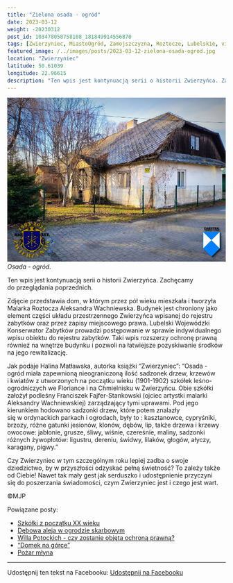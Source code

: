 ```yaml
---
title: "Zielona osada - ogród"
date: 2023-03-12
weight: -20230312
post_id: 103478058758108_181849914556870
tags: [Zwierzyniec, MiastoOgród, Zamojszczyzna, Roztocze, Lubelskie, villarestituta, turystyka, dziedzictwo, zabytki, krajobrazy]
featured_image: /../images/posts/2023-03-12-zielona-osada-ogrod.jpg
location: "Zwierzyniec"
latitude: 50.61039
longitude: 22.96615
description: "Ten wpis jest kontynuacją serii o historii Zwierzyńca. Zachęcamy do przeglądania poprzednich...."
---
```


![Zwierzyniec osada - ogród.](/images/posts/2023-03-12-zielona-osada-ogrod.jpg)
*Osada - ogród.*

Ten wpis jest kontynuacją serii o historii Zwierzyńca. Zachęcamy do przeglądania poprzednich.

Zdjęcie przedstawia dom, w którym przez pół wieku mieszkała i tworzyła Malarka Roztocza Aleksandra Wachniewska. Budynek jest chroniony jako element części układu przestrzennego Zwierzyńca wpisanej do rejestru zabytków oraz przez zapisy miejscowego prawa. Lubelski Wojewódzki Konserwator Zabytków prowadzi postępowanie w sprawie indywidualnego wpisu obiektu do rejestru zabytków. Taki wpis rozszerzy ochronę prawną również na wnętrze budynku i pozwoli na łatwiejsze pozyskiwanie środków na jego rewitalizację.

Jak podaje Halina Matławska, autorka książki “Zwierzyniec”:
“Osada - ogród miała zapewnioną nieograniczoną ilość sadzonek drzew, krzewów i kwiatów z utworzonych na początku wieku (1901-1902) szkółek leśno-ogrodniczych we Floriance i na Chmielnisku w Zwierzyńcu. Obie szkółki założył podleśny Franciszek Fajfer-Stankowski (ojciec artystki malarki Aleksandry Wachniewskiej) zarządzający tymi uprawami. Pod jego kierunkiem hodowano sadzonki drzew, które potem znalazły się w ordynackich parkach i ogrodach, były to : kasztanowce, cypryśniki, brzozy, różne gatunki jesionów, klonów, dębów, lip, także drzewa i krzewy owocowe: jabłonie, grusze, śliwy, wiśnie, czereśnie, maliny, sadzonki różnych żywopłotów: ligustru, dereniu, świdwy, lilaków, głogów, ałyczy, karagany, pigwy.”

Czy Zwierzyniec w tym szczególnym roku lepiej zadba o swoje dziedzictwo, by w przyszłości odzyskać pełną świetność?
To zależy także od Ciebie!
Nawet tak mały gest jak serduszko i udostępnienie przyczyni się do poszerzania świadomości, czym Zwierzyniec jest i czego jest wart.



©MJP

Powiązane posty:
- [Szkółki z początku XX wieku](/posts/szkolki-z-poczatku-xx-wieku)
- [Dębowa aleja w ogrodzie skarbowym](/posts/debowa-aleja-w-ogrodzie-skarbowym)
- [Willa Potockich - czy zostanie objęta ochroną prawną?](/posts/willa-potockich-czy-zostanie-objeta-ochrona-prawna)
- [“Domek na górce”](/posts/domek-na-gorce)
- [Pożar młyna](/posts/pozar-mlyna)


---

Udostępnij ten tekst na Facebooku:
[Udostępnij na Facebooku](https://www.facebook.com/sharer/sharer.php?u=https://stowarzyszeniewachniewskiej.pl/posts/zielona-osada-ogrod)

<script type="application/ld+json">
{
  "@context": "https://schema.org",
  "@type": "BlogPosting",
  "headline": "Zielona osada - ogród",
  "datePublished": "2023-03-12",
  "dateModified": "2023-03-12",
  "author": {
    "@type": "Person",
    "name": "Michał Jan Patyk"
  },
  "publisher": {
    "@type": "Organization",
    "name": "Stowarzyszenie im. Aleksandry Wachniewskiej",
    "logo": {
      "@type": "ImageObject",
      "url": "https://stowarzyszeniewachniewskiej.pl/images/logo/logo.svg"
    }
  },
  "mainEntityOfPage": {
    "@type": "WebPage",
    "@id": "https://stowarzyszeniewachniewskiej.pl/posts/zielona-osada-ogrod"
  },
  "image": {
    "@type": "ImageObject",
    "url": "https://stowarzyszeniewachniewskiej.pl//images/posts/2023-03-12-zielona-osada-ogrod.jpg"
  },
  "articleSection": "Dziedzictwo Kulturowe i Zabytki",
  "keywords": "[Zwierzyniec, MiastoOgród, Zamojszczyzna, Roztocze, Lubelskie, villarestituta, turystyka, dziedzictwo, zabytki, krajobrazy]",
  "wordCount": 217,
  "articleBody": "Ten wpis jest kontynuacją serii o historii Zwierzyńca. Zachęcamy do przeglądania poprzednich.\n\nZdjęcie przedstawia dom, w którym przez pół wieku mieszkała i tworzyła Malarka Roztocza Aleksandra Wachniewska. Budynek jest chroniony jako element części układu przestrzennego Zwierzyńca wpisanej do rejestru zabytków oraz przez zapisy miejscowego prawa. Lubelski Wojewódzki Konserwator Zabytków prowadzi postępowanie w sprawie indywidualnego wpisu obiektu do rejestru zabytków. Taki wpis rozszerzy ochronę prawną również na wnętrze budynku i pozwoli na łatwiejsze pozyskiwanie środków na jego rewitalizację.\n\nJak podaje Halina Matławska, autorka książki “Zwierzyniec”:\n“Osada - ogród miała zapewnioną nieograniczoną ilość sadzonek drzew, krzewów i kwiatów z utworzonych na początku wieku (1901-1902) szkółek leśno-ogrodniczych we Floriance i na Chmielnisku w Zwierzyńcu. Obie szkółki założył podleśny Franciszek Fajfer-Stankowski (ojciec artystki malarki Aleksandry Wachniewskiej) zarządzający tymi uprawami. Pod jego kierunkiem hodowano sadzonki drzew, które potem znalazły się w ordynackich parkach i ogrodach, były to : kasztanowce, cypryśniki, brzozy, różne gatunki jesionów, klonów, dębów, lip, także drzewa i krzewy owocowe: jabłonie, grusze, śliwy, wiśnie, czereśnie, maliny, sadzonki różnych żywopłotów: ligustru, dereniu, świdwy, lilaków, głogów, ałyczy, karagany, pigwy.”\n\nCzy Zwierzyniec w tym szczególnym roku lepiej zadba o swoje dziedzictwo, by w przyszłości odzyskać pełną świetność?\nTo zależy także od Ciebie!\nNawet tak mały gest jak serduszko i udostępnienie przyczyni się do poszerzania świadomości, czym Zwierzyniec jest i czego jest wart.\n\n\n\n©MJP",
  "description": "Ten wpis jest kontynuacją serii o historii Zwierzyńca. Zachęcamy do przeglądania poprzednich....",
  "copyrightHolder": {
    "@type": "Person",
    "name": "Michał Jan Patyk"
  }
}
</script>
<script type="application/ld+json">
{
  "@context": "https://schema.org",
  "@type": "BreadcrumbList",
  "itemListElement": [
    {
      "@type": "ListItem",
      "position": 1,
      "name": "Home",
      "item": "https://stowarzyszeniewachniewskiej.pl"
    },
    {
      "@type": "ListItem",
      "position": 2,
      "name": "posts",
      "item": "https://stowarzyszeniewachniewskiej.pl/posts"
    },
    {
      "@type": "ListItem",
      "position": 3,
      "name": "Zielona osada - ogród",
      "item": "https://stowarzyszeniewachniewskiej.pl/posts/zielona-osada-ogrod"
    }
  ]
}
</script>
